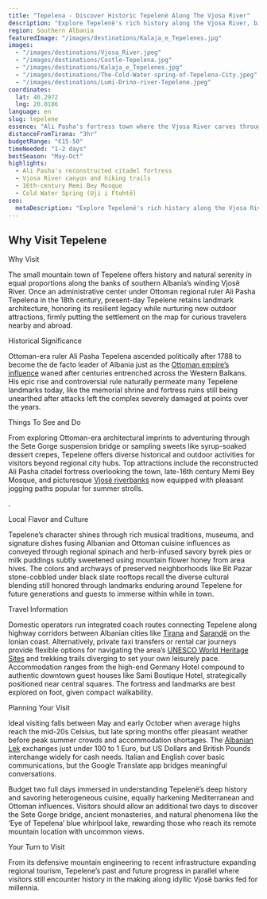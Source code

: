 ```yaml
---
title: "Tepelena - Discover Historic Tepelenë Along The Vjosa River"
description: "Explore Tepelenë's rich history along the Vjosa River, birthplace of Ali Pasha and a gateway to Southern Albania's natural beauty."
region: Southern Albania
featuredImage: "/images/destinations/Kalaja_e_Tepelenes.jpg"
images:
  - "/images/destinations/Vjosa_River.jpeg"
  - "/images/destinations/Castle-Tepelena.jpg"
  - "/images/destinations/Kalaja_e_Tepelenes.jpg"
  - "/images/destinations/The-Cold-Water-spring-of-Tepelena-City.jpeg"
  - "/images/destinations/Lumi-Drino-river-Tepelene.jpeg"
coordinates:
  lat: 40.2972
  lng: 20.0186
language: en
slug: tepelene
essence: "Ali Pasha's fortress town where the Vjosa River carves through mountain history"
distanceFromTirana: "3hr"
budgetRange: "€15-50"
timeNeeded: "1-2 days"
bestSeason: "May-Oct"
highlights:
  - Ali Pasha's reconstructed citadel fortress
  - Vjosa River canyon and hiking trails
  - 16th-century Memi Bey Mosque
  - Cold Water Spring (Uji i Ftohtë)
seo:
  metaDescription: "Explore Tepelenë's rich history along the Vjosa River, birthplace of Ali Pasha and a gateway to Southern Albania's natural beauty."
---
```


## Why Visit Tepelene

Why Visit

The small mountain town of Tepelene offers history and natural serenity in equal proportions along the banks of southern Albania’s winding Vjosë River. Once an administrative center under Ottoman regional ruler Ali Pasha Tepelena in the 18th century, present-day Tepelene retains landmark architecture, honoring its resilient legacy while nurturing new outdoor attractions, firmly putting the settlement on the map for curious travelers nearby and abroad.

Historical Significance

Ottoman-era ruler Ali Pasha Tepelena ascended politically after 1788 to become the de facto leader of Albania just as the [Ottoman empire’s influence](https://albaniavisit.com/albania-under-ottoman-rule/) waned after centuries entrenched across the Western Balkans. His epic rise and controversial rule naturally permeate many Tepelene landmarks today, like the memorial shrine and fortress ruins still being unearthed after attacks left the complex severely damaged at points over the years.

Things To See and Do

From exploring Ottoman-era architectural imprints to adventuring through the Sete Gorge suspension bridge or sampling sweets like syrup-soaked dessert crepes, Tepelene offers diverse historical and outdoor activities for visitors beyond regional city hubs. Top attractions include the reconstructed Ali Pasha citadel fortress overlooking the town, late-16th century Memi Bey Mosque, and picturesque [Vjosë riverbanks](https://albaniavisit.com/attractions/vjosa-river/) now equipped with pleasant jogging paths popular for summer strolls.

.

Local Flavor and Culture

Tepelene’s character shines through rich musical traditions, museums, and signature dishes fusing Albanian and Ottoman cuisine influences as conveyed through regional spinach and herb-infused savory byrek pies or milk puddings subtly sweetened using mountain flower honey from area hives. The colors and archways of preserved neighborhoods like Bit Pazar stone-cobbled under black slate rooftops recall the diverse cultural blending still honored through landmarks enduring around Tepelene for future generations and guests to immerse within while in town.

Travel Information

Domestic operators run integrated coach routes connecting Tepelene along highway corridors between Albanian cities like [Tirana](https://albaniavisit.com/destinations/tirana/) and [Sarandë](https://albaniavisit.com/destinations/saranda/) on the Ionian coast. Alternatively, private taxi transfers or rental car journeys provide flexible options for navigating the area’s [UNESCO World Heritage Sites](https://albaniavisit.com/attractions/unesco-world-heritage-sites/) and trekking trails diverging to set your own leisurely pace. Accommodation ranges from the high-end Germany Hotel compound to authentic downtown guest houses like Sami Boutique Hotel, strategically positioned near central squares. The fortress and landmarks are best explored on foot, given compact walkability.

Planning Your Visit

Ideal visiting falls between May and early October when average highs reach the mid-20s Celsius, but late spring months offer pleasant weather before peak summer crowds and accommodation shortages. The [Albanian Lek](https://albaniavisit.com/travel-guide/currency-lek/) exchanges just under 100 to 1 Euro, but US Dollars and British Pounds interchange widely for cash needs. Italian and English cover basic communications, but the Google Translate app bridges meaningful conversations.

Budget two full days immersed in understanding Tepelenë’s deep history and savoring heterogeneous cuisine, equally harkening Mediterranean and Ottoman influences. Visitors should allow an additional two days to discover the Sete Gorge bridge, ancient monasteries, and natural phenomena like the ‘Eye of Tepelena’ blue whirlpool lake, rewarding those who reach its remote mountain location with uncommon views.

Your Turn to Visit

From its defensive mountain engineering to recent infrastructure expanding regional tourism, Tepelene’s past and future progress in parallel where visitors still encounter history in the making along idyllic Vjosë banks fed for millennia.

